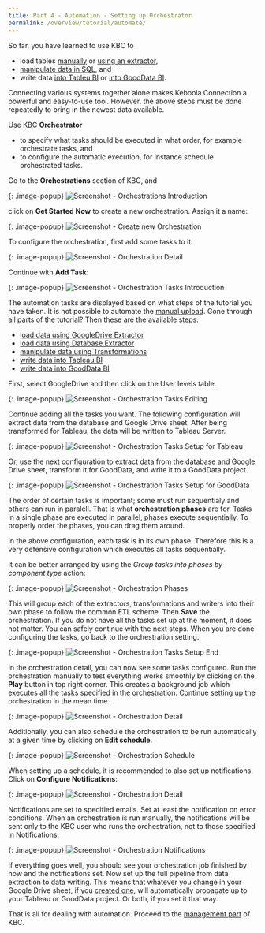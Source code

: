 ```yaml
---
title: Part 4 - Automation - Setting up Orchestrator
permalink: /overview/tutorial/automate/
---
```


So far, you have learned to use KBC to

- load tables [manually](/overview/tutorial/load/) or [using an extractor](/overview/tutorial/load/database/), 
- [manipulate data in SQL](/overview/tutorial/manipulate/), and
- write data [into Tableu BI](/overview/tutorial/write/) or [into GoodData BI](/overview/tutorial/write/gooddata/).
 
Connecting various systems together alone makes Keboola Connection a powerful and easy-to-use tool. 
However, the above steps must be done repeatedly to bring in the newest data available. 

Use KBC **Orchestrator**  

- to specify what tasks should be executed in what order, for example orchestrate tasks, and
- to configure the automatic execution, for instance schedule orchestrated tasks.

Go to the **Orchestrations** section of KBC, and

{: .image-popup}
![Screenshot - Orchestrations Introduction](/overview/tutorial/automate/orchestrator-intro.png)

click on **Get Started Now** to create a new orchestration. Assign it a name:

{: .image-popup}
![Screenshot - Create new Orchestration](/overview/tutorial/automate/orchestrator-create-new.png)

To configure the orchestration, first add some tasks to it:

{: .image-popup}
![Screenshot - Orchestration Detail](/overview/tutorial/automate/orchestration-detail-1.png)

Continue with **Add Task**:

{: .image-popup}
![Screenshot - Orchestration Tasks Introduction](/overview/tutorial/automate/orchestration-tasks-1.png)

The automation tasks are displayed based on what steps of the tutorial you have taken.
It is not possible to automate the [manual upload](/overview/tutorial/load/). Gone through all parts of the tutorial?
Then these are the available steps:

- [load data using GoogleDrive Extractor](/overview/tutorial/load/googledrive/)
- [load data using Database Extractor](/overview/tutorial/load/database/)
- [manipulate data using Transformations](/overview/tutorial/manipulate/)
- [write data into Tableau BI](/overview/tutorial/write/)
- [write data into GoodData BI](/overview/tutorial/write/gooddata/)

First, select GoogleDrive and then click on the User levels table.

{: .image-popup}
![Screenshot - Orchestration Tasks Editing](/overview/tutorial/automate/orchestration-tasks-2.png)

Continue adding all the tasks you want. The following configuration will extract data from the database 
and Google Drive sheet. After being transformed for Tableau, the data will be written to Tableau Server.

{: .image-popup}
![Screenshot - Orchestration Tasks Setup for Tableau](/overview/tutorial/automate/orchestration-tasks-setup-1.png)

Or, use the next configuration to extract data from the database and Google Drive sheet,
transform it for GoodData, and write it to a GoodData project.

{: .image-popup}
![Screenshot - Orchestration Tasks Setup for GoodData](/overview/tutorial/automate/orchestration-tasks-setup-2.png)

The order of certain tasks is important; some must run sequentialy and others can run in paralell. 
That is what **orchestration phases** are for. Tasks in a single phase are executed in parallel, 
phases execute sequentially. To properly order the phases, you can drag them around. 

In the above configuration, each task is in its own phase.
Therefore this is a very defensive configuration which executes all tasks sequentially.

It can be better arranged by using the *Group tasks into phases by component type* action:

{: .image-popup}
![Screenshot - Orchestration Phases](/overview/tutorial/automate/orchestration-tasks-setup-3.png)

This will group each of the extractors, transformations and writers into their own phase to follow the common
ETL scheme. Then **Save** the orchestration. If you do not have all the tasks set up at the moment, 
it does not matter. You can safely continue with the next steps.
When you are done configuring the tasks, go back to the orchestration setting.

{: .image-popup}
![Screenshot - Orchestration Tasks Setup End](/overview/tutorial/automate/orchestration-tasks-setup-4.png)

In the orchestration detail, you can now see some tasks configured. Run the orchestration manually 
to test everything works smoothly by clicking on the **Play** button in top right corner.
This creates a background job which executes all the tasks specified in the orchestration. 
Continue setting up the orchestration in the mean time.

{: .image-popup}
![Screenshot - Orchestration Detail](/overview/tutorial/automate/orchestration-detail-2.png)

Additionally, you can also schedule the orchestration to be run automatically at a given time by clicking on
**Edit schedule**. 

{: .image-popup}
![Screenshot - Orchestration Schedule](/overview/tutorial/automate/orchestration-schedule.png)

When setting up a schedule, it is recommended to also set up notifications. 
Click on **Configure Notifications**:

{: .image-popup}
![Screenshot - Orchestration Detail](/overview/tutorial/automate/orchestration-detail-3.png)

Notifications are set to specified emails. Set at least the notification on error conditions.
When an orchestration is run manually, the notifications will be sent only to the KBC user who
runs the orchestration, not to those specified in Notifications.

{: .image-popup}
![Screenshot - Orchestration Notifications](/overview/tutorial/automate/orchestration-notifications.png)

If everything goes well, you should see your orchestration job finished by now and the notifications set. 
Now set up the full pipeline from data extraction to data writing. 
This means that whatever you change in your Google Drive sheet, 
if you [created one](/overview/tutorial/load/googledrive/), will automatically propagate
up to your Tableau or GoodData project. Or both, if you set it that way.   

That is all for dealing with automation. Proceed to the [management part](/overview/tutorial/management/) of KBC. 
